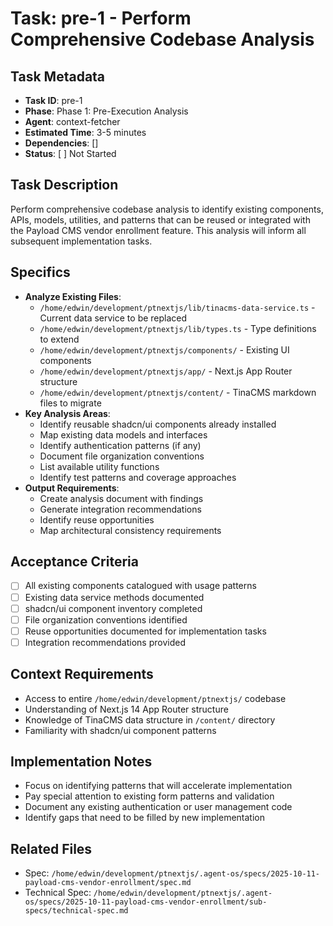 # Task: pre-1 - Perform Comprehensive Codebase Analysis

## Task Metadata
- **Task ID**: pre-1
- **Phase**: Phase 1: Pre-Execution Analysis
- **Agent**: context-fetcher
- **Estimated Time**: 3-5 minutes
- **Dependencies**: []
- **Status**: [ ] Not Started

## Task Description
Perform comprehensive codebase analysis to identify existing components, APIs, models, utilities, and patterns that can be reused or integrated with the Payload CMS vendor enrollment feature. This analysis will inform all subsequent implementation tasks.

## Specifics
- **Analyze Existing Files**:
  - `/home/edwin/development/ptnextjs/lib/tinacms-data-service.ts` - Current data service to be replaced
  - `/home/edwin/development/ptnextjs/lib/types.ts` - Type definitions to extend
  - `/home/edwin/development/ptnextjs/components/` - Existing UI components
  - `/home/edwin/development/ptnextjs/app/` - Next.js App Router structure
  - `/home/edwin/development/ptnextjs/content/` - TinaCMS markdown files to migrate
- **Key Analysis Areas**:
  - Identify reusable shadcn/ui components already installed
  - Map existing data models and interfaces
  - Identify authentication patterns (if any)
  - Document file organization conventions
  - List available utility functions
  - Identify test patterns and coverage approaches
- **Output Requirements**:
  - Create analysis document with findings
  - Generate integration recommendations
  - Identify reuse opportunities
  - Map architectural consistency requirements

## Acceptance Criteria
- [ ] All existing components catalogued with usage patterns
- [ ] Existing data service methods documented
- [ ] shadcn/ui component inventory completed
- [ ] File organization conventions identified
- [ ] Reuse opportunities documented for implementation tasks
- [ ] Integration recommendations provided

## Context Requirements
- Access to entire `/home/edwin/development/ptnextjs/` codebase
- Understanding of Next.js 14 App Router structure
- Knowledge of TinaCMS data structure in `/content/` directory
- Familiarity with shadcn/ui component patterns

## Implementation Notes
- Focus on identifying patterns that will accelerate implementation
- Pay special attention to existing form patterns and validation
- Document any existing authentication or user management code
- Identify gaps that need to be filled by new implementation

## Related Files
- Spec: `/home/edwin/development/ptnextjs/.agent-os/specs/2025-10-11-payload-cms-vendor-enrollment/spec.md`
- Technical Spec: `/home/edwin/development/ptnextjs/.agent-os/specs/2025-10-11-payload-cms-vendor-enrollment/sub-specs/technical-spec.md`
